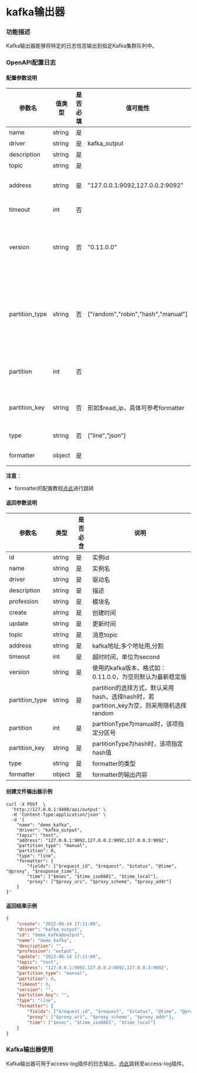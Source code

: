 # kafka输出器

### 功能描述

Kafka输出器能够将特定的日志信息输出到指定Kafka集群队列中。


### OpenAPI配置日志

#### 配置参数说明

| 参数名         | 值类型 | 是否必填 | 值可能性                           | 默认值 | 说明                                                         |
| -------------- | ------ | -------- | ---------------------------------- | ------ | ------------------------------------------------------------ |
| name           | string | 是       |                                    |        | 实例名                                                       |
| driver         | string | 是       | kafka_output                       |        | 驱动名                                                       |
| description    | string | 是       |                                    |        | 描述                                                         |
| topic          | string | 是       |                                    |        | 消息topic                                                    |
| address        | string | 是       | "127.0.0.1:9092,127.0.0.2:9092"    |        | kafka地址,多个地址用,分割                                    |
| timeout        | int    | 否       |                                    | 10     | 超时时间，单位为second                                       |
| version        | string | 否       | "0.11.0.0"                         |        | 使用的kafka版本，格式如：0.11.0.0，默认为最新稳定版          |
| partition_type | string | 否       | ["random","robin","hash","manual"] | hash   | partition的选择方式，默认采用hash，选择hash时，若partition_key为空，则采用随机选择random |
| partition      | int    | 否       |                                    | 0      | partitionType为manual时，该项指定分区号                      |
| partition_key  | string | 否       | 形如$read_ip，具体可参考formatter  |        | partitionType为hash时，该项指定hash值                        |
| type           | string | 否       | ["line","json"]                    | line   | formatter的类型                                              |
| formatter      | object | 是       |                                    |        | formatter的输出内容                                          |

**注意**：

* formatter的配置教程[点此](/docs/formatter)进行跳转



#### 返回参数说明

| 参数名         | 类型   | 是否必含 | 说明                                                         |
| -------------- | ------ | -------- | ------------------------------------------------------------ |
| id             | string | 是       | 实例id                                                       |
| name           | string | 是       | 实例名                                                       |
| driver         | string | 是       | 驱动名                                                       |
| description    | string | 是       | 描述                                                         |
| profession     | string | 是       | 模块名                                                       |
| create         | string | 是       | 创建时间                                                     |
| update         | string | 是       | 更新时间                                                     |
| topic          | string | 是       | 消息topic                                                    |
| address        | string | 是       | kafka地址,多个地址用,分割                                    |
| timeout        | int    | 是       | 超时时间，单位为second                                       |
| version        | string | 是       | 使用的kafka版本，格式如：0.11.0.0，为空则默认为最新稳定版    |
| partition_type | string | 是       | partition的选择方式，默认采用hash，选择hash时，若partition_key为空，则采用随机选择random |
| partition      | int    | 是       | partitionType为manual时，该项指定分区号                      |
| partition_key  | string | 是       | partitionType为hash时，该项指定hash值                        |
| type           | string | 是       | formatter的类型                                              |
| formatter      | object | 是       | formatter的输出内容                                          |



#### 创建文件输出器示例

```shell
curl -X POST  \
  'http://127.0.0.1:9400/api/output' \
  -H 'Content-Type:application/json' \
  -d '{
	"name": "demo_kafka",
	"driver": "kafka_output",
	"topic": "test",
	"address": "127.0.0.1:9092,127.0.0.2:9092,127.0.0.3:9092",
	"partition_type": "manual",
	"partition": 0,
	"type": "line",
	"formatter": {
		"fields": ["$request_id", "$request", "$status", "@time", "@proxy", "$response_time"],
		"time": ["$msec", "$time_iso8601", "$time_local"],
		"proxy": ["$proxy_uri", "$proxy_scheme", "$proxy_addr"]
	}
}'
```

#### 返回结果示例

```json
{
	"create": "2022-06-14 17:11:00",
	"driver": "kafka_output",
	"id": "demo_kafka@output",
	"name": "demo_kafka",
	"description": "",
	"profession": "output",
	"update": "2022-06-14 17:11:00",
	"topic": "test",
	"address": "127.0.0.1:9092,127.0.0.2:9092,127.0.0.3:9092",
	"partition_type": "manual",
	"partition": 0,
	"timeout": 0,
	"version": "",
	"partition_key": "",
	"type": "line",
	"formatter": {
		"fields": ["$request_id", "$request", "$status", "@time", "@proxy", "$response_time"],
		"proxy": ["$proxy_uri", "$proxy_scheme", "$proxy_addr"],
		"time": ["$msec", "$time_iso8601", "$time_local"]
	}
}
```

### Kafka输出器使用

Kafka输出器可用于access-log插件的日志输出，[点此](/docs/apinto/plugins/access_log.md)跳转至access-log插件。

